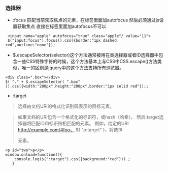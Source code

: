 ### 选择器

* :focus  匹配当前获取焦点的元素，在标签里面加autofocus 然后必须通过js设置获取焦点 直接在标签里面加autofocus不可以  

```
 <input name="apple" autofocus="true" class="apple"/ value="11">
 $("input:focus").focus().css({border:"1px dashed red",outline:"none"}); 
```

* $.escapeSelector(selector)这个方法通常被用在类选择器或者ID选择器中包含一些CSS特殊字符的时候，这个方法基本上与CSS中CSS.escape()方法类似，唯一的区别是jquery中的这个方法支持所有浏览器。

```
<div class=".box"></div>
$( "." + $.escapeSelector( ".box" )).css({width:"200px",height:"200px",border:"1px solid red"});;
```

* :target

> 选择由文档URI的格式化识别码表示的目标元素。

> 如果文档的URI包含一个格式化的标识符，或hash（哈希）， 然后:target选择器将匹配ID和标识符相匹配的元素。  例如，给定的URI http://example.com/#foo， $( "p:target" )，将选择<p id="foo">元素。

```
<p id="two">p</p>
window.onload=function(){
	console.log($(":target").css({background:"red"})) ;	
   }
```
